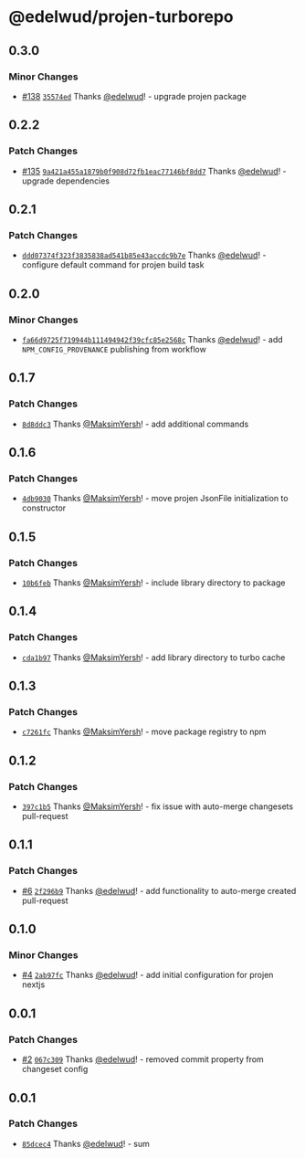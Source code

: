 # @edelwud/projen-turborepo

## 0.3.0

### Minor Changes

- [#138](https://github.com/edelwud/projen-turborepo/pull/138) [`35574ed`](https://github.com/edelwud/projen-turborepo/commit/35574ed0b120a3887da3bc66764fdd353926e415) Thanks [@edelwud](https://github.com/edelwud)! - upgrade projen package

## 0.2.2

### Patch Changes

- [#135](https://github.com/edelwud/projen-turborepo/pull/135) [`9a421a455a1879b0f908d72fb1eac77146bf8dd7`](https://github.com/edelwud/projen-turborepo/commit/9a421a455a1879b0f908d72fb1eac77146bf8dd7) Thanks [@edelwud](https://github.com/edelwud)! - upgrade dependencies

## 0.2.1

### Patch Changes

- [`ddd07374f323f3835838ad541b85e43accdc9b7e`](https://github.com/edelwud/projen-turborepo/commit/ddd07374f323f3835838ad541b85e43accdc9b7e) Thanks [@edelwud](https://github.com/edelwud)! - configure default command for projen build task

## 0.2.0

### Minor Changes

- [`fa66d9725f719944b111494942f39cfc85e2568c`](https://github.com/edelwud/projen-turborepo/commit/fa66d9725f719944b111494942f39cfc85e2568c) Thanks [@edelwud](https://github.com/edelwud)! - add `NPM_CONFIG_PROVENANCE` publishing from workflow

## 0.1.7

### Patch Changes

- [`8d8ddc3`](https://github.com/edelwud/projen-turborepo/commit/8d8ddc31e9f69199360d7b13fdfd88710b8d7c15) Thanks [@MaksimYersh](https://github.com/MaksimYersh)! - add additional commands

## 0.1.6

### Patch Changes

- [`4db9030`](https://github.com/edelwud/projen-turborepo/commit/4db90308020252215d6607cc9ea1f477175b7837) Thanks [@MaksimYersh](https://github.com/MaksimYersh)! - move projen JsonFile initialization to constructor

## 0.1.5

### Patch Changes

- [`10b6feb`](https://github.com/edelwud/projen-turborepo/commit/10b6feb6c111c30cd81897c2cc7f5d742153fa68) Thanks [@MaksimYersh](https://github.com/MaksimYersh)! - include library directory to package

## 0.1.4

### Patch Changes

- [`cda1b97`](https://github.com/edelwud/projen-turborepo/commit/cda1b971d6ad3a066041c5113730a136f9b38b38) Thanks [@MaksimYersh](https://github.com/MaksimYersh)! - add library directory to turbo cache

## 0.1.3

### Patch Changes

- [`c7261fc`](https://github.com/edelwud/projen-turborepo/commit/c7261fc28cbb7d9ae1aabf705fea64c1247f2ab7) Thanks [@MaksimYersh](https://github.com/MaksimYersh)! - move package registry to npm

## 0.1.2

### Patch Changes

- [`397c1b5`](https://github.com/edelwud/projen-turborepo/commit/397c1b5a0e817cf9a8ede8fcb7fc2bcd1a440216) Thanks [@MaksimYersh](https://github.com/MaksimYersh)! - fix issue with auto-merge changesets pull-request

## 0.1.1

### Patch Changes

- [#6](https://github.com/edelwud/projen-turborepo/pull/6) [`2f296b9`](https://github.com/edelwud/projen-turborepo/commit/2f296b9556cf4307b3f3ac694e3303c7185618c0) Thanks [@edelwud](https://github.com/edelwud)! - add functionality to auto-merge created pull-request

## 0.1.0

### Minor Changes

- [#4](https://github.com/edelwud/projen-turborepo/pull/4) [`2ab97fc`](https://github.com/edelwud/projen-turborepo/commit/2ab97fcfe907d9be2192558184f664421574d579) Thanks [@edelwud](https://github.com/edelwud)! - add initial configuration for projen nextjs

## 0.0.1

### Patch Changes

- [#2](https://github.com/edelwud/projen-turborepo/pull/2) [`067c309`](https://github.com/edelwud/projen-turborepo/commit/067c309c94269746a6a4905844e3cc9f579176a8) Thanks [@edelwud](https://github.com/edelwud)! - removed commit property from changeset config

## 0.0.1

### Patch Changes

- [`85dcec4`](https://github.com/edelwud/projen-turborepo/commit/85dcec4da1f910b6366db5bc26cd786ddc8e4130) Thanks [@edelwud](https://github.com/edelwud)! - sum
